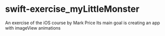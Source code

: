 # swift-exercise_myLittleMonster
An exercise of the iOS course by Mark Price
Its main goal is creating an app with imageView animations
